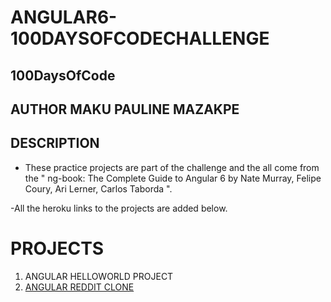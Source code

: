 # ANGULAR6-100DAYSOFCODECHALLENGE
## 100DaysOfCode
## AUTHOR  MAKU PAULINE MAZAKPE
## DESCRIPTION
- These practice projects are part of the challenge and the all come from the " ng-book: The Complete Guide to Angular 6
by Nate Murray,  Felipe Coury, Ari Lerner, Carlos Taborda ".

-All the heroku links to the projects are added below.

# PROJECTS
1. ANGULAR HELLOWORLD PROJECT
2. [ANGULAR REDDIT CLONE](https://www.google.com)
